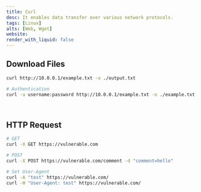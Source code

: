 ```yaml
---
title: Curl
desc: It enables data transfer over various network protocols.
tags: [Linux]
alts: [Web, Wget]
website:
render_with_liquid: false
---
```


## Download Files

```sh
curl http://10.0.0.1/example.txt -o ./output.txt

# Authentication
curl -u username:password http://10.0.0.1/example.txt -o ./example.txt
```

<br />

## HTTP Request

```sh
# GET
curl -X GET https://vulnerable.com

# POST
curl -X POST https://vulnerable.com/comment -d "comment=hello"

# Set User-Agent
curl -A "test" https://vulnerable.com/
curl -H "User-Agent: test" https://vulnerable.com/
```